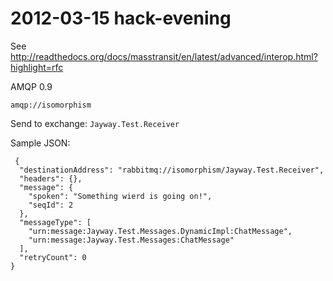 # 2012-03-15 hack-evening

See http://readthedocs.org/docs/masstransit/en/latest/advanced/interop.html?highlight=rfc

AMQP 0.9

`amqp://isomorphism`

Send to exchange: `Jayway.Test.Receiver`

Sample JSON:

```
 {
  "destinationAddress": "rabbitmq://isomorphism/Jayway.Test.Receiver",
  "headers": {},
  "message": {
    "spoken": "Something wierd is going on!",
    "seqId": 2
  },
  "messageType": [
    "urn:message:Jayway.Test.Messages.DynamicImpl:ChatMessage",
    "urn:message:Jayway.Test.Messages:ChatMessage"
  ],
  "retryCount": 0
}
```